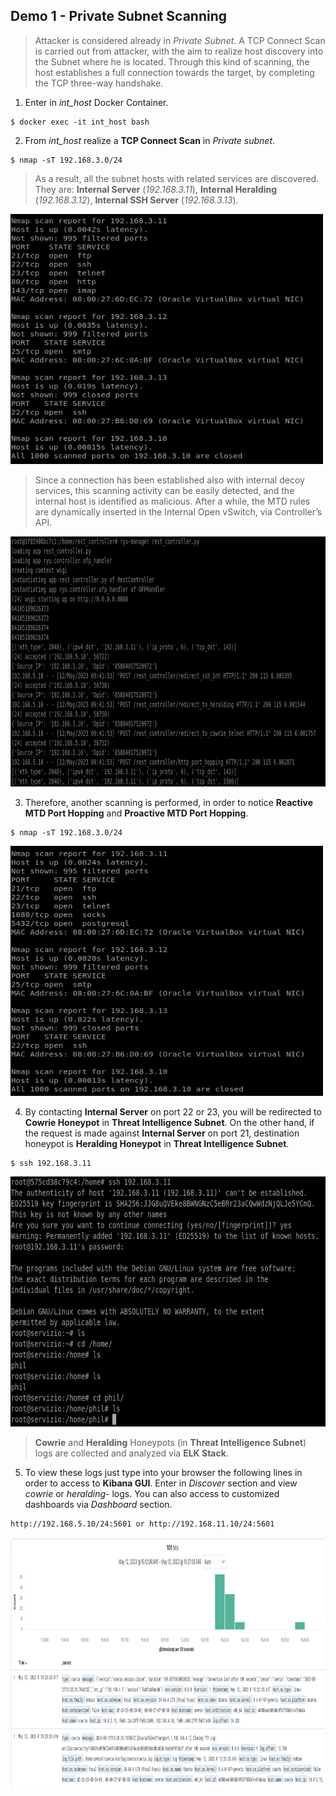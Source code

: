 ## Demo 1 - Private Subnet Scanning
> Attacker is considered already in *Private Subnet*. A TCP Connect Scan is carried out from attacker, with the aim to realize host discovery into the Subnet where he is located. Through this kind of scanning, the host establishes a full connection towards the target, by completing the TCP three-way handshake. 

1. Enter in *int_host* Docker Container.
```  
$ docker exec -it int_host bash
```
2. From *int_host* realize a **TCP Connect Scan** in *Private subnet*.
```  
$ nmap -sT 192.168.3.0/24
```

> As a result, all the subnet hosts with related services are discovered. They are: **Internal Server** (*192.168.3.11*), **Internal Heralding** (*192.168.3.12*), **Internal SSH Server** (*192.168.3.13*).

 <img src="./demo/2.png" width="500" height="400">

> Since a connection has been established also with internal decoy services, this scanning activity can be easily detected, and the internal host is identified as malicious. After a while, the MTD rules are dynamically inserted in the Internal Open vSwitch, via Controller’s API.

<img src="./demo/3.png" width="600" height="400">

3. Therefore, another scanning is performed, in order to notice **Reactive MTD Port Hopping** and **Proactive MTD Port Hopping**.
```  
$ nmap -sT 192.168.3.0/24
```

<img src="./demo/4.png" width="500" height="400">


4. By contacting **Internal Server** on port 22 or 23, you will be redirected to **Cowrie Honeypot** in **Threat Intelligence Subnet**. On the other hand, if the request is made against **Internal Server** on port 21, destination honeypot is **Heralding Honeypot** in **Threat Intelligence Subnet**.
```  
$ ssh 192.168.3.11
```

<img src="./demo/5.png" width="600" height="400">


> **Cowrie** and **Heralding** Honeypots (in **Threat Intelligence Subnet**) logs are collected and analyzed via **ELK Stack**. 

5. To view these logs just type into your browser the following lines in order to access to **Kibana GUI**. Enter in *Discover* section and view *cowrie* or *heralding-* logs. You can also access to customized dashboards via *Dashboard* section.
```  
http://192.168.5.10/24:5601 or http://192.168.11.10/24:5601
```

<img src="./demo/8.png" width="900" height="400">
